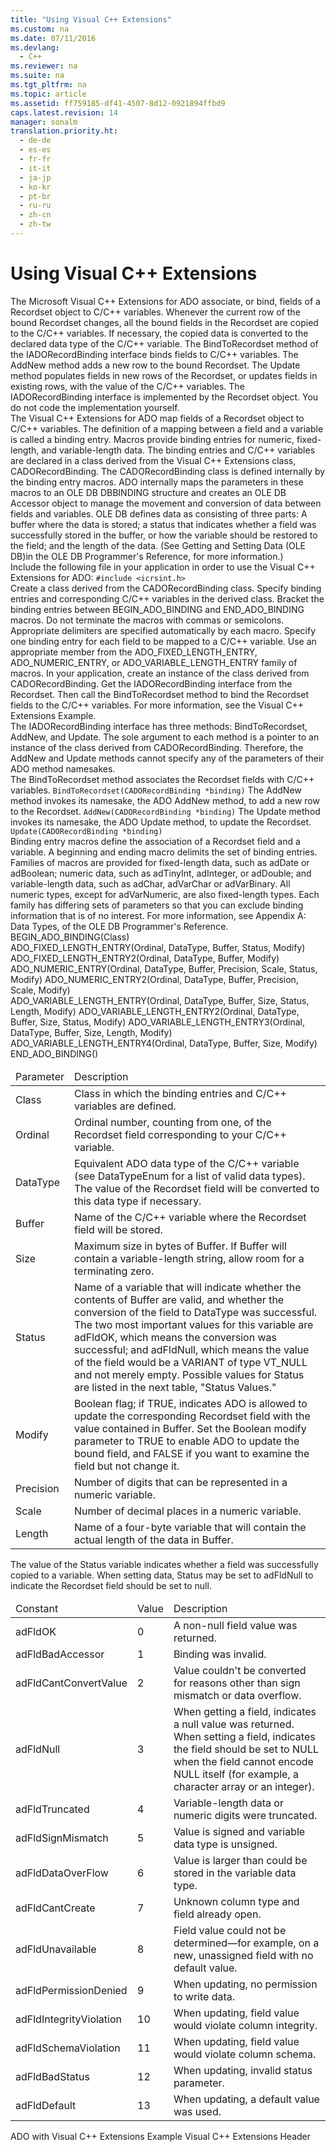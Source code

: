 ```yaml
---
title: "Using Visual C++ Extensions"
ms.custom: na
ms.date: 07/11/2016
ms.devlang: 
  - C++
ms.reviewer: na
ms.suite: na
ms.tgt_pltfrm: na
ms.topic: article
ms.assetid: ff759185-df41-4507-8d12-0921894ffbd9
caps.latest.revision: 14
manager: sonalm
translation.priority.ht: 
  - de-de
  - es-es
  - fr-fr
  - it-it
  - ja-jp
  - ko-kr
  - pt-br
  - ru-ru
  - zh-cn
  - zh-tw
---
```

# Using Visual C++ Extensions
<?xml version="1.0" encoding="utf-8"?>
<developerReferenceWithoutSyntaxDocument xmlns="http://ddue.schemas.microsoft.com/authoring/2003/5" xmlns:xlink="http://www.w3.org/1999/xlink" xmlns:xsi="http://www.w3.org/2001/XMLSchema-instance" xsi:schemaLocation="http://ddue.schemas.microsoft.com/authoring/2003/5 http://dduestorage.blob.core.windows.net/ddueschema/developer.xsd">
  <introduction />
  <section>
    <title>The IADORecordBinding Interface</title>
    <content>
      <para>The Microsoft Visual C++ Extensions for ADO associate, or bind, fields of a <legacyLink xlink:href="ede1415f-c3df-4cc5-a05b-2576b2b84b60">Recordset</legacyLink> object to C/C++ variables. Whenever the current row of the bound <legacyBold>Recordset</legacyBold> changes, all the bound fields in the <legacyBold>Recordset</legacyBold> are copied to the C/C++ variables. If necessary, the copied data is converted to the declared data type of the C/C++ variable.</para>
      <para>The <legacyBold>BindToRecordset</legacyBold> method of the <legacyBold>IADORecordBinding</legacyBold> interface binds fields to C/C++ variables. The <legacyBold>AddNew</legacyBold> method adds a new row to the bound <legacyBold>Recordset</legacyBold>. The <legacyBold>Update</legacyBold> method populates fields in new rows of the <legacyBold>Recordset</legacyBold>, or updates fields in existing rows, with the value of the C/C++ variables.</para>
      <para>The <legacyBold>IADORecordBinding</legacyBold> interface is implemented by the <legacyBold>Recordset</legacyBold> object. You do not code the implementation yourself.</para>
    </content>
  </section>
  <section>
    <title>Binding Entries</title>
    <content>
      <para>The Visual C++ Extensions for ADO map fields of a <legacyLink xlink:href="ede1415f-c3df-4cc5-a05b-2576b2b84b60">Recordset</legacyLink> object to C/C++ variables. The definition of a mapping between a field and a variable is called a <legacyItalic>binding entry</legacyItalic>. Macros provide binding entries for numeric, fixed-length, and variable-length data. The binding entries and C/C++ variables are declared in a class derived from the Visual C++ Extensions class, <legacyBold>CADORecordBinding</legacyBold>. The <legacyBold>CADORecordBinding</legacyBold> class is defined internally by the binding entry macros.</para>
      <para>ADO internally maps the parameters in these macros to an OLE DB <legacyBold>DBBINDING</legacyBold> structure and creates an OLE DB <legacyBold>Accessor</legacyBold> object to manage the movement and conversion of data between fields and variables. OLE DB defines data as consisting of three parts: A <legacyItalic>buffer</legacyItalic> where the data is stored; a <legacyItalic>status</legacyItalic> that indicates whether a field was successfully stored in the buffer, or how the variable should be restored to the field; and the <legacyItalic>length</legacyItalic> of the data. (See <legacyLink xlink:href="4369708b-c9fb-4d48-a321-bf949b41a369">Getting and Setting Data (OLE DB)</legacyLink>in the OLE DB Programmer's Reference, for more information.)</para>
    </content>
  </section>
  <section>
    <title>Header File</title>
    <content>
      <para>Include the following file in your application in order to use the Visual C++ Extensions for ADO:</para>
      <code>#include &lt;icrsint.h&gt;</code>
    </content>
  </section>
  <section>
    <title>Binding Recordset Fields</title>
    <content>
      <procedure>
        <title>To Bind Recordset Fields to C/C++ Variables</title>
        <steps class="ordered">
          <step>
            <content>
              <para>Create a class derived from the <legacyBold>CADORecordBinding</legacyBold> class.</para>
            </content>
          </step>
          <step>
            <content>
              <para>Specify binding entries and corresponding C/C++ variables in the derived class. Bracket the binding entries between <legacyBold>BEGIN_ADO_BINDING</legacyBold> and <legacyBold>END_ADO_BINDING</legacyBold> macros. Do not terminate the macros with commas or semicolons. Appropriate delimiters are specified automatically by each macro. </para>
              <para>Specify one binding entry for each field to be mapped to a C/C++ variable. Use an appropriate member from the <legacyBold>ADO_FIXED_LENGTH_ENTRY</legacyBold>, <legacyBold>ADO_NUMERIC_ENTRY</legacyBold>, or <legacyBold>ADO_VARIABLE_LENGTH_ENTRY</legacyBold> family of macros. </para>
            </content>
          </step>
          <step>
            <content>
              <para>In your application, create an instance of the class derived from <legacyBold>CADORecordBinding</legacyBold>. Get the <legacyBold>IADORecordBinding</legacyBold> interface from the <legacyBold>Recordset</legacyBold>. Then call the <legacyBold>BindToRecordset</legacyBold> method to bind the <legacyBold>Recordset</legacyBold> fields to the C/C++ variables.</para>
            </content>
          </step>
        </steps>
      </procedure>
      <para>For more information, see the <legacyLink xlink:href="9739c278-582c-402b-a158-7f68a1b2c293">Visual C++ Extensions Example</legacyLink>.</para>
    </content>
  </section>
  <section>
    <title>Interface Methods</title>
    <content>
      <para>The <legacyBold>IADORecordBinding</legacyBold> interface has three methods: <legacyBold>BindToRecordset</legacyBold>, <legacyBold>AddNew</legacyBold>, and <legacyBold>Update</legacyBold>. The sole argument to each method is a pointer to an instance of the class derived from <legacyBold>CADORecordBinding</legacyBold>. Therefore, the <legacyBold>AddNew</legacyBold> and <legacyBold>Update</legacyBold> methods cannot specify any of the parameters of their ADO method namesakes.</para>
    </content>
  </section>
  <section>
    <title>Syntax</title>
    <content>
      <para>The <legacyBold>BindToRecordset</legacyBold> method associates the <legacyBold>Recordset</legacyBold> fields with C/C++ variables.</para>
      <code>BindToRecordset(CADORecordBinding <legacyItalic>*binding</legacyItalic>)</code>
      <para>The <legacyBold>AddNew</legacyBold> method invokes its namesake, the ADO <legacyLink xlink:href="a9f54be9-5763-45d0-a6eb-09981b03bc08">AddNew</legacyLink> method, to add a new row to the <legacyBold>Recordset</legacyBold>.</para>
      <code>AddNew(CADORecordBinding <legacyItalic>*binding</legacyItalic>)</code>
      <para>The <legacyBold>Update</legacyBold> method invokes its namesake, the ADO <legacyLink xlink:href="6b2a9c31-1a7e-40db-8a53-30720d0f6cc1">Update</legacyLink> method, to update the <legacyBold>Recordset</legacyBold>.</para>
      <code>Update(CADORecordBinding <legacyItalic>*binding</legacyItalic>)</code>
    </content>
  </section>
  <section>
    <title>Binding Entry Macros</title>
    <content>
      <para>Binding entry macros define the association of a <legacyBold>Recordset</legacyBold> field and a variable. A beginning and ending macro delimits the set of binding entries.</para>
      <para>Families of macros are provided for fixed-length data, such as <legacyBold>adDate</legacyBold> or <legacyBold>adBoolean</legacyBold>; numeric data, such as <legacyBold>adTinyInt</legacyBold>, <legacyBold>adInteger</legacyBold>, or <legacyBold>adDouble</legacyBold>; and variable-length data, such as <legacyBold>adChar</legacyBold>, <legacyBold>adVarChar</legacyBold> or <legacyBold>adVarBinary</legacyBold>. All numeric types, except for <legacyBold>adVarNumeric</legacyBold>, are also fixed-length types. Each family has differing sets of parameters so that you can exclude binding information that is of no interest.</para>
      <para>For more information, see <legacyLink xlink:href="e3a0533a-2196-4eb0-a31e-92fe9556ada6">Appendix A: Data Types</legacyLink>, of the OLE DB Programmer's Reference.</para>
    </content>
    <sections>
      <section>
        <title>Begin Binding Entries</title>
        <content>
          <para>
            <legacyBold>BEGIN_ADO_BINDING</legacyBold>(<legacyItalic>Class</legacyItalic>)</para>
        </content>
      </section>
      <section>
        <title>Fixed-Length Data</title>
        <content>
          <para>
            <legacyBold>ADO_FIXED_LENGTH_ENTRY</legacyBold>(<legacyItalic>Ordinal, DataType, Buffer, Status, Modify</legacyItalic>)</para>
          <para>
            <legacyBold>ADO_FIXED_LENGTH_ENTRY2</legacyBold>(<legacyItalic>Ordinal, DataType, Buffer, Modify</legacyItalic>)</para>
        </content>
      </section>
      <section>
        <title>Numeric Data</title>
        <content>
          <para>
            <legacyBold>ADO_NUMERIC_ENTRY</legacyBold>(<legacyItalic>Ordinal, DataType, Buffer, Precision, Scale, Status, Modify</legacyItalic>)</para>
          <para>
            <legacyBold>ADO_NUMERIC_ENTRY2</legacyBold>(<legacyItalic>Ordinal, DataType, Buffer, Precision, Scale, Modify</legacyItalic>)</para>
        </content>
      </section>
      <section>
        <title>Variable-Length Data</title>
        <content>
          <para>
            <legacyBold>ADO_VARIABLE_LENGTH_ENTRY</legacyBold>(<legacyItalic>Ordinal, DataType, Buffer, Size, Status, Length, Modify</legacyItalic>)</para>
          <para>
            <legacyBold>ADO_VARIABLE_LENGTH_ENTRY2</legacyBold>(<legacyItalic>Ordinal, DataType, Buffer, Size, Status, Modify</legacyItalic>)</para>
          <para>
            <legacyBold>ADO_VARIABLE_LENGTH_ENTRY3</legacyBold>(<legacyItalic>Ordinal, DataType, Buffer, Size, Length, Modify</legacyItalic>)</para>
          <para>
            <legacyBold>ADO_VARIABLE_LENGTH_ENTRY4</legacyBold>(<legacyItalic>Ordinal, DataType, Buffer, Size, Modify</legacyItalic>)</para>
        </content>
      </section>
      <section>
        <title>End Binding Entries</title>
        <content>
          <para>
            <legacyBold>END_ADO_BINDING</legacyBold>()</para>
          <table xmlns:caps="http://schemas.microsoft.com/build/caps/2013/11">
            <thead>
              <tr>
                <TD>
                  <para>Parameter</para>
                </TD>
                <TD>
                  <para>Description</para>
                </TD>
              </tr>
            </thead>
            <tbody>
              <tr>
                <TD>
                  <para>
                    <legacyItalic>Class</legacyItalic>
                  </para>
                </TD>
                <TD>
                  <para>Class in which the binding entries and C/C++ variables are defined. </para>
                </TD>
              </tr>
              <tr>
                <TD>
                  <para>
                    <legacyItalic>Ordinal</legacyItalic>
                  </para>
                </TD>
                <TD>
                  <para>Ordinal number, counting from one, of the <legacyBold>Recordset</legacyBold> field corresponding to your C/C++ variable.</para>
                </TD>
              </tr>
              <tr>
                <TD>
                  <para>
                    <legacyItalic>DataType</legacyItalic>
                  </para>
                </TD>
                <TD>
                  <para>Equivalent ADO data type of the C/C++ variable (see <legacyLink xlink:href="2c57eca6-9336-4b06-ba10-9fef5926b1d0">DataTypeEnum</legacyLink> for a list of valid data types). The value of the <legacyBold>Recordset</legacyBold> field will be converted to this data type if necessary.</para>
                </TD>
              </tr>
              <tr>
                <TD>
                  <para>
                    <legacyItalic>Buffer</legacyItalic>
                  </para>
                </TD>
                <TD>
                  <para>Name of the C/C++ variable where the <legacyBold>Recordset</legacyBold> field will be stored.</para>
                </TD>
              </tr>
              <tr>
                <TD>
                  <para>
                    <legacyItalic>Size</legacyItalic>
                  </para>
                </TD>
                <TD>
                  <para>Maximum size in bytes of <legacyItalic>Buffer</legacyItalic>. If <legacyItalic>Buffer </legacyItalic>will contain a variable-length string, allow room for a terminating zero.</para>
                </TD>
              </tr>
              <tr>
                <TD>
                  <para>
                    <legacyItalic>Status</legacyItalic>
                  </para>
                </TD>
                <TD>
                  <para>Name of a variable that will indicate whether the contents of <legacyItalic>Buffer </legacyItalic>are valid, and whether the conversion of the field to <legacyItalic>DataType </legacyItalic>was successful.</para>
                  <para>The two most important values for this variable are <legacyBold>adFldOK</legacyBold>, which means the conversion was successful; and <legacyBold>adFldNull</legacyBold>, which means the value of the field would be a VARIANT of type VT_NULL and not merely empty.</para>
                  <para>Possible values for <legacyItalic>Status </legacyItalic>are listed in the next table, "Status Values."</para>
                </TD>
              </tr>
              <tr>
                <TD>
                  <para>
                    <legacyItalic>Modify</legacyItalic>
                  </para>
                </TD>
                <TD>
                  <para>Boolean flag; if TRUE, indicates ADO is allowed to update the corresponding <legacyBold>Recordset</legacyBold> field with the value contained in <legacyItalic>Buffer</legacyItalic>.</para>
                  <para>Set the Boolean <legacyItalic>modify</legacyItalic> parameter to TRUE to enable ADO to update the bound field, and FALSE if you want to examine the field but not change it.</para>
                </TD>
              </tr>
              <tr>
                <TD>
                  <para>
                    <legacyItalic>Precision</legacyItalic>
                  </para>
                </TD>
                <TD>
                  <para>Number of digits that can be represented in a numeric variable.</para>
                </TD>
              </tr>
              <tr>
                <TD>
                  <para>
                    <legacyItalic>Scale</legacyItalic>
                  </para>
                </TD>
                <TD>
                  <para>Number of decimal places in a numeric variable.</para>
                </TD>
              </tr>
              <tr>
                <TD>
                  <para>
                    <legacyItalic>Length</legacyItalic>
                  </para>
                </TD>
                <TD>
                  <para>Name of a four-byte variable that will contain the actual length of the data in <legacyItalic>Buffer</legacyItalic>.</para>
                </TD>
              </tr>
            </tbody>
          </table>
        </content>
      </section>
    </sections>
  </section>
  <section>
    <title>Status Values</title>
    <content>
      <para>The value of the <legacyItalic>Status</legacyItalic> variable indicates whether a field was successfully copied to a variable.</para>
      <para>When setting data, <legacyItalic>Status </legacyItalic>may be set to <legacyBold>adFldNull</legacyBold> to indicate the <legacyBold>Recordset</legacyBold> field should be set to null.</para>
      <table xmlns:caps="http://schemas.microsoft.com/build/caps/2013/11">
        <thead>
          <tr>
            <TD>
              <para>Constant</para>
            </TD>
            <TD>
              <para>Value</para>
            </TD>
            <TD>
              <para>Description</para>
            </TD>
          </tr>
        </thead>
        <tbody>
          <tr>
            <TD>
              <para>
                <legacyBold>adFldOK</legacyBold>
              </para>
            </TD>
            <TD>
              <para>0</para>
            </TD>
            <TD>
              <para>A non-null field value was returned.</para>
            </TD>
          </tr>
          <tr>
            <TD>
              <para>
                <legacyBold>adFldBadAccessor</legacyBold>
              </para>
            </TD>
            <TD>
              <para>1</para>
            </TD>
            <TD>
              <para>Binding was invalid.</para>
            </TD>
          </tr>
          <tr>
            <TD>
              <para>
                <legacyBold>adFldCantConvertValue</legacyBold>
              </para>
            </TD>
            <TD>
              <para>2</para>
            </TD>
            <TD>
              <para>Value couldn't be converted for reasons other than sign mismatch or data overflow.</para>
            </TD>
          </tr>
          <tr>
            <TD>
              <para>
                <legacyBold>adFldNull</legacyBold>
              </para>
            </TD>
            <TD>
              <para>3</para>
            </TD>
            <TD>
              <para>When getting a field, indicates a null value was returned.</para>
              <para>When setting a field, indicates the field should be set to <legacyBold>NULL</legacyBold> when the field cannot encode <legacyBold>NULL</legacyBold> itself (for example, a character array or an integer).</para>
            </TD>
          </tr>
          <tr>
            <TD>
              <para>
                <legacyBold>adFldTruncated</legacyBold>
              </para>
            </TD>
            <TD>
              <para>4</para>
            </TD>
            <TD>
              <para>Variable-length data or numeric digits were truncated.</para>
            </TD>
          </tr>
          <tr>
            <TD>
              <para>
                <legacyBold>adFldSignMismatch</legacyBold>
              </para>
            </TD>
            <TD>
              <para>5</para>
            </TD>
            <TD>
              <para>Value is signed and variable data type is unsigned.</para>
            </TD>
          </tr>
          <tr>
            <TD>
              <para>
                <legacyBold>adFldDataOverFlow</legacyBold>
              </para>
            </TD>
            <TD>
              <para>6</para>
            </TD>
            <TD>
              <para>Value is larger than could be stored in the variable data type.</para>
            </TD>
          </tr>
          <tr>
            <TD>
              <para>
                <legacyBold>adFldCantCreate</legacyBold>
              </para>
            </TD>
            <TD>
              <para>7</para>
            </TD>
            <TD>
              <para>Unknown column type and field already open.</para>
            </TD>
          </tr>
          <tr>
            <TD>
              <para>
                <legacyBold>adFldUnavailable</legacyBold>
              </para>
            </TD>
            <TD>
              <para>8</para>
            </TD>
            <TD>
              <para>Field value could not be determined—for example, on a new, unassigned field with no default value.</para>
            </TD>
          </tr>
          <tr>
            <TD>
              <para>
                <legacyBold>adFldPermissionDenied</legacyBold>
              </para>
            </TD>
            <TD>
              <para>9</para>
            </TD>
            <TD>
              <para>When updating, no permission to write data.</para>
            </TD>
          </tr>
          <tr>
            <TD>
              <para>
                <legacyBold>adFldIntegrityViolation</legacyBold>
              </para>
            </TD>
            <TD>
              <para>10</para>
            </TD>
            <TD>
              <para>When updating, field value would violate column integrity.</para>
            </TD>
          </tr>
          <tr>
            <TD>
              <para>
                <legacyBold>adFldSchemaViolation</legacyBold>
              </para>
            </TD>
            <TD>
              <para>11</para>
            </TD>
            <TD>
              <para>When updating, field value would violate column schema.</para>
            </TD>
          </tr>
          <tr>
            <TD>
              <para>
                <legacyBold>adFldBadStatus</legacyBold>
              </para>
            </TD>
            <TD>
              <para>12</para>
            </TD>
            <TD>
              <para>When updating, invalid status parameter.</para>
            </TD>
          </tr>
          <tr>
            <TD>
              <para>
                <legacyBold>adFldDefault</legacyBold>
              </para>
            </TD>
            <TD>
              <para>13</para>
            </TD>
            <TD>
              <para>When updating, a default value was used.</para>
            </TD>
          </tr>
        </tbody>
      </table>
    </content>
  </section>
  <relatedTopics>
<link xlink:href="9739c278-582c-402b-a158-7f68a1b2c293">ADO with Visual C++ Extensions Example</link>
<link xlink:href="e492d307-24cb-489c-a5b0-99cdc09b07da">Visual C++ Extensions Header</link>
</relatedTopics>
</developerReferenceWithoutSyntaxDocument>